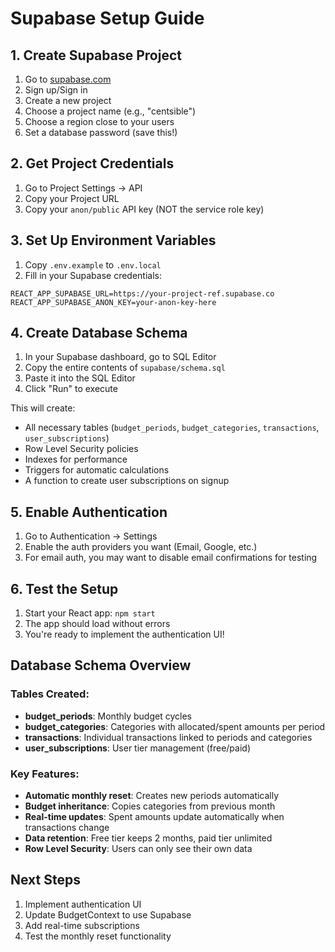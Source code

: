 # Supabase Setup Guide

## 1. Create Supabase Project

1. Go to [supabase.com](https://supabase.com)
2. Sign up/Sign in
3. Create a new project
4. Choose a project name (e.g., "centsible")
5. Choose a region close to your users
6. Set a database password (save this!)

## 2. Get Project Credentials

1. Go to Project Settings → API
2. Copy your Project URL
3. Copy your `anon/public` API key (NOT the service role key)

## 3. Set Up Environment Variables

1. Copy `.env.example` to `.env.local`
2. Fill in your Supabase credentials:

```env
REACT_APP_SUPABASE_URL=https://your-project-ref.supabase.co
REACT_APP_SUPABASE_ANON_KEY=your-anon-key-here
```

## 4. Create Database Schema

1. In your Supabase dashboard, go to SQL Editor
2. Copy the entire contents of `supabase/schema.sql`
3. Paste it into the SQL Editor
4. Click "Run" to execute

This will create:
- All necessary tables (`budget_periods`, `budget_categories`, `transactions`, `user_subscriptions`)
- Row Level Security policies
- Indexes for performance
- Triggers for automatic calculations
- A function to create user subscriptions on signup

## 5. Enable Authentication

1. Go to Authentication → Settings
2. Enable the auth providers you want (Email, Google, etc.)
3. For email auth, you may want to disable email confirmations for testing

## 6. Test the Setup

1. Start your React app: `npm start`
2. The app should load without errors
3. You're ready to implement the authentication UI!

## Database Schema Overview

### Tables Created:
- **budget_periods**: Monthly budget cycles
- **budget_categories**: Categories with allocated/spent amounts per period
- **transactions**: Individual transactions linked to periods and categories
- **user_subscriptions**: User tier management (free/paid)

### Key Features:
- **Automatic monthly reset**: Creates new periods automatically
- **Budget inheritance**: Copies categories from previous month
- **Real-time updates**: Spent amounts update automatically when transactions change
- **Data retention**: Free tier keeps 2 months, paid tier unlimited
- **Row Level Security**: Users can only see their own data

## Next Steps

1. Implement authentication UI
2. Update BudgetContext to use Supabase
3. Add real-time subscriptions
4. Test the monthly reset functionality